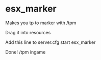 # esx_marker
Makes you tp to marker with /tpm

Drag it into resources

Add this line to server.cfg
start esx_marker

Done!
/tpm ingame
